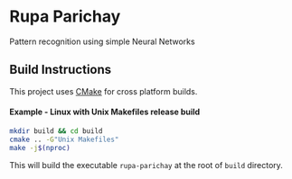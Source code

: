 # Rupa Parichay

Pattern recognition using simple Neural Networks

## Build Instructions

This project uses [CMake](https://cmake.org) for cross platform builds.

#### Example - Linux with Unix Makefiles release build

```sh 
mkdir build && cd build
cmake .. -G"Unix Makefiles"
make -j$(nproc)
```

This will build the executable `rupa-parichay` at the root of `build` directory.
